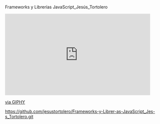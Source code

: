Frameworks y Librerías JavaScript_Jesús_Tortolero

<iframe src="https://giphy.com/embed/XE6HoLETHiZ1kxFoUp" width="480" height="269" frameBorder="0" class="giphy-embed" allowFullScreen></iframe><p><a href="https://giphy.com/gifs/XE6HoLETHiZ1kxFoUp">via GIPHY</a></p>

https://github.com/jesustortolero/Frameworks-y-Librer-as-JavaScript_Jes-s_Tortolero.git
